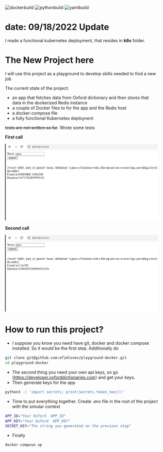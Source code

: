 ![dockerbuild](https://github.com/efimlosev/playground-docker/actions/workflows/docker-image.yml/badge.svg) ![pythonbuild](https://github.com/efimlosev/playground-docker/actions/workflows/python-package.yml/badge.svg) ![yamlbuild](https://github.com/efimlosev/playground-docker/actions/workflows/yaml-lint.yaml/badge.svg)

# date: 09/18/2022 Update 
I made a  functional kubernetes deployment, that resides in **k8s** folder.


# The New Project here
I will use this project as a playground to develop skills needed to find a new job

The current state of the project:
- an app that fetches data from  Oxford dictionary and then stores that data in the dockerized Redis instance
- a couple of Docker files to for the app and the Redis host
- a docker-compose file
- a fully functional Kubernetes deploynent 

~~tests are not written so far~~. Wrote some tests

**First call**

![word search example](/images/real-call.png)

**Second call**

![word search from cache](/images/call-from-cache.png)


# How to run this project?

- I suppose you know you need have git, docker and docker compose installed.
So it would be the first step. Additionally do 
```bash
git clone git@github.com:efimlosev/playground-docker.git
cd playground-docker
```
- The second thing you need your own api keys, so go (https://developer.oxforddictionaries.com) and get your keys.
- Then  generate keys for the app
``` bash 
python3 -c 'import secrets; print(secrets.token_hex())'
```
- Time to put everything together. Create .env file in the root of the project with the simular context
```bash
APP_ID="Your Oxford  APP_ID"
APP_KEY="Your Oxford  APP_KEY"
SECRET_KEY="The string you generated on the previous step"
```
- Finally
```bash
docker-compose up
 ```
